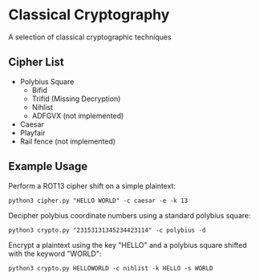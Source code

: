 # Classical Cryptography
A selection of classical cryptographic techniques

## Cipher List

* Polybius Square
  * Bifid
  * Trifid (Missing Decryption)
  * Nihlist
  * ADFGVX (not implemented)
* Caesar
* Playfair
* Rail fence (not implemented)

## Example Usage

Perform a ROT13 cipher shift on a simple plaintext:
```
python3 cipher.py "HELLO WORLD" -c caesar -e -k 13
```

Decipher polybius coordinate numbers using a standard polybius square:
```
python3 crypto.py "23153131345234423114" -c polybius -d
```
Encrypt a plaintext using the key "HELLO" and a polybius square shifted with the keyword "WORLD":
```
python3 crypto.py HELLOWORLD -c nihlist -k HELLO -s WORLD
```
